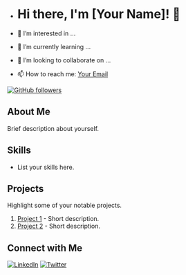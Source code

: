 - # Hi there, I'm [Your Name]! 👋

- 👀 I’m interested in ...
- 🌱 I’m currently learning ...
- 💞️ I’m looking to collaborate on ...
- 📫 How to reach me: [Your Email](mailto:your.email@example.com)

[![GitHub followers](https://img.shields.io/github/followers/mehul-321?label=Follow&style=social)](https://github.com/mehul-321)

## About Me

Brief description about yourself.

## Skills

- List your skills here.

## Projects

Highlight some of your notable projects.

1. [Project 1](link_to_project_1) - Short description.
2. [Project 2](link_to_project_2) - Short description.

## Connect with Me

[![LinkedIn](https://img.shields.io/badge/LinkedIn-Profile-blue)](https://www.linkedin.com/in/your-linkedin-profile/)
[![Twitter](https://img.shields.io/twitter/follow/your-twitter-handle?style=social)](https://twitter.com/your-twitter-handle)


<!---
mehul-321/mehul-321 is a ✨ special ✨ repository because its `README.md` (this file) appears on your GitHub profile.
You can click the Preview link to take a look at your changes.
--->
